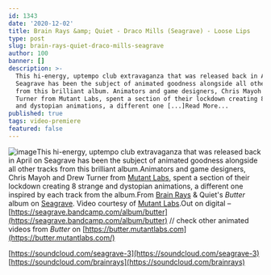 ```yaml
---
id: 1343
date: '2020-12-02'
title: Brain Rays &amp; Quiet - Draco Mills (Seagrave) - Loose Lips
type: post
slug: brain-rays-quiet-draco-mills-seagrave
author: 100
banner: []
description: >-
  This hi-energy, uptempo club extravaganza that was released back in April on
  Seagrave has been the subject of animated goodness alongside all other tracks
  from this brilliant album. Animators and game designers, Chris Mayoh and Drew
  Turner from Mutant Labs, spent a section of their lockdown creating 8 strange
  and dystopian animations, a different one [...]Read More...
published: true
tags: video-premiere
featured: false
---
```

![image](../undefined)This hi-energy, uptempo club extravaganza that was released back in April on Seagrave has been the subject of animated goodness alongside all other tracks from this brilliant album.Animators and game designers, Chris Mayoh and Drew Turner from [Mutant Labs](https://butter.mutantlabs.com/), spent a section of their lockdown creating 8 strange and dystopian animations, a different one inspired by each track from the album.From [Brain Rays](https://brainrays.bandcamp.com/) & Quiet's _Butter_ album on [Seagrave](https://seagrave.bandcamp.com/album/butter). Video courtesy of [Mutant Labs](https://butter.mutantlabs.com/).Out on digital – [https://seagrave.bandcamp.com/album/butter](https://seagrave.bandcamp.com/album/butter) // check other animated videos from _Butter_ on [https://butter.mutantlabs.com](https://butter.mutantlabs.com/)

  
[](https://soundcloud.com/seagrave-3)[https://soundcloud.com/seagrave-3](https://soundcloud.com/seagrave-3)  
[https://soundcloud.com/brainrays](https://soundcloud.com/brainrays)